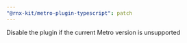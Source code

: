 ```yaml
---
"@rnx-kit/metro-plugin-typescript": patch
---
```


Disable the plugin if the current Metro version is unsupported
